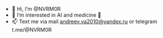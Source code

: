 - 👋 Hi, I’m @NVRM0R
- 👀 I’m interested in AI and medicine 🧠
- 📫 Text me via mail andreev.va2010@yandex.ru or telegram t.me/@NVRM0R

<!---
NVRM0R/NVRM0R is a ✨ special ✨ repository because its `README.md` (this file) appears on your GitHub profile.
You can click the Preview link to take a look at your changes.
--->
